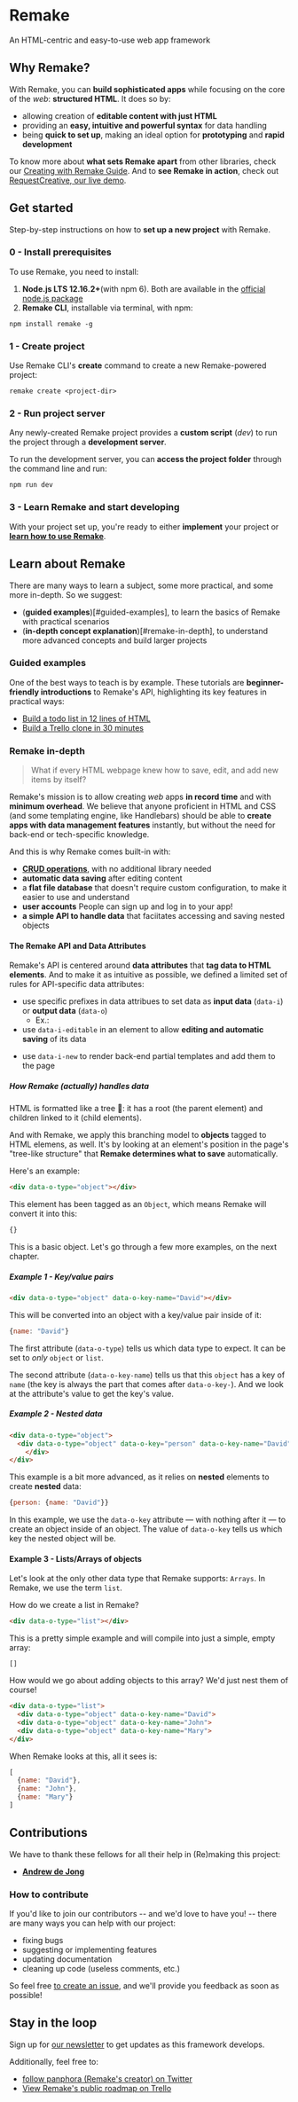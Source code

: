 # Remake
An HTML-centric and easy-to-use web app framework 

## Why Remake?
With Remake, you can **build sophisticated apps** while focusing on the core of the *web*: **structured HTML**. It does so by:

* allowing creation of **editable content with just HTML**
* providing an **easy, intuitive and powerful syntax** for data handling
* being **quick to set up**, making an ideal option for **prototyping** and **rapid development** 

To know more about **what sets Remake apart** from other libraries, check our [Creating with Remake Guide](#todo-add-link). And to **see Remake in action**, check out [RequestCreative, our live demo](https://requestcreative.com). 

## Get started
Step-by-step instructions on how to **set up a new project** with Remake. 

### 0 - Install prerequisites
To use Remake, you need to install:

1. **Node.js LTS 12.16.2+**(with npm 6). Both are available in the [official node.js package](https://nodejs.org/en/)
2. **Remake CLI**, installable via terminal, with npm:
```
npm install remake -g
```

### 1 - Create project
Use Remake CLI's **create** command to create a new Remake-powered project: 
```
remake create <project-dir>
```
### 2 - Run project server
Any newly-created Remake project provides a **custom script** (*dev*) to run the project through a **development server**.

To run the development server, you can **access the project folder** through the command line and run: 
```
npm run dev
```
<!-- TODO: ask for the default port -->
### 3 - Learn Remake and start developing
With your project set up, you're ready to either **implement** your project or [**learn how to use Remake**](#learn-about-remake).

## Learn about Remake
There are many ways to learn a subject, some more practical, and some more in-depth. So we suggest:

- (**guided examples**)[#guided-examples], to learn the basics of Remake with practical scenarios
- (**in-depth concept explanation**)[#remake-in-depth], to understand more advanced concepts and build larger projects 

### Guided examples
One of the best ways to teach is by example. 
These tutorials are **beginner-friendly introductions** to Remake's API, highlighting its key features in practical ways:

* [Build a todo list in 12 lines of HTML](https://docs.remaketheweb.com/a-simple-example-app/)
* [Build a Trello clone in 30 minutes](https://tutorials.remaketheweb.com/)

<!-- TODO: love this content, but I suggest we move it to a separate file, as it's an in-depth guide by itself -->
### Remake in-depth
> What if every HTML webpage knew how to save, edit, and add new items by itself?

Remake's mission is to allow creating *web* apps **in record time** and with **minimum overhead**. We believe that anyone proficient in HTML and CSS (and some templating engine, like Handlebars) should be able to **create apps with data management features** instantly, but without the need for back-end or tech-specific knowledge.

And this is why Remake comes built-in with:

- [**CRUD operations**](https://en.wikipedia.org/wiki/Create,_read,_update_and_delete), with no additional library needed
- **automatic data saving** after editing content
- a **flat file database** that doesn't require custom configuration, to make it easier to use and understand
- **user accounts** People can sign up and log in to your app!
- **a simple API to handle data** that faciitates accessing and saving nested objects

#### The Remake API and Data Attributes

Remake's API is centered around **data attributes** that **tag data to HTML elements**.
And to make it as intuitive as possible, we defined a limited set of rules for API-specific data attributes:
  
- use specific prefixes in data attribues to set data as **input data** (`data-i`) or **output data** (`data-o`)
  - Ex.:<!-- TODO: add example -->
- use `data-i-editable` in an element to allow **editing and automatic saving** of its data
<!-- TODO: I don't really get this one, maybe we could rephrase it -->
- use `data-i-new` to render back-end partial templates and add them to the page

##### How Remake (actually) handles data

HTML is formatted like a tree 🌳: it has a root (the parent element) and children linked to it (child elements). 

<!-- TODO: we could make a simple diagram to examplify, with "page" at the bottom and html elements on top", inheriting from each other -->

And with Remake, we apply this branching model to **objects** tagged to HTML elemens, as well. It's by looking at an element's position in the page's "tree-like structure" that **Remake determines what to save** automatically.

Here's an example:

```html
<div data-o-type="object"></div>
```

This element has been tagged as an `Object`, which means Remake will convert it into this:

```javascript
{}
```

This is a basic object. Let's go through a few more examples, on the next chapter.

##### Example 1 - Key/value pairs

```html
<div data-o-type="object" data-o-key-name="David"></div>
```

This will be converted into an object with a key/value pair inside of it:

```javascript
{name: "David"}
```

The first attribute (`data-o-type`) tells us which data type to expect. It can be set to *only* `object` or `list`.

The second attribute (`data-o-key-name`) tells us that this `object` has a key of `name` (the key is always the part that comes after `data-o-key-`). And we look at the attribute's value to get the key's value.

##### Example 2 - Nested data

```html
<div data-o-type="object">
  <div data-o-type="object" data-o-key="person" data-o-key-name="David">
    </div>
</div>
```

This example is a bit more advanced, as it relies on **nested** elements to create **nested** data:

```javascript
{person: {name: "David"}}
```

In this example, we use the `data-o-key` attribute — with nothing after it — to create an object inside of an object. The value of `data-o-key` tells us which key the nested object will be.

#### Example 3 - Lists/Arrays of objects

Let's look at the only other data type that Remake supports: `Arrays`. In Remake, we use the term `list`.

How do we create a list in Remake?

```html
<div data-o-type="list"></div>
```

This is a pretty simple example and will compile into just a simple, empty array:

```
[]
```

How would we go about adding objects to this array? We'd just nest them of course!

```html
<div data-o-type="list">
  <div data-o-type="object" data-o-key-name="David">
  <div data-o-type="object" data-o-key-name="John">
  <div data-o-type="object" data-o-key-name="Mary">
</div>
```

When Remake looks at this, all it sees is:

```javascript
[
  {name: "David"},
  {name: "John"},
  {name: "Mary"}
]
```

## Contributions

We have to thank these fellows for all their help in (Re)making this project:

- **[Andrew de Jong](https://gitlab.com/android4682)**

### How to contribute

If you'd like to join our contributors -- and we'd love to have you! -- there are many ways you can help with our project:

- fixing bugs
- suggesting or implementing features
- updating documentation
- cleaning up code (useless comments, etc.)

<!-- TODO: add link to issue list -->
So feel free [to create an issue](), and we'll provide you feedback as soon as possible!

## Stay in the loop

Sign up for [our newsletter](https://form.remaketheweb.com/) to get updates as this framework develops. 

Additionally, feel free to: 

* [follow panphora (Remake's creator) on Twitter](https://twitter.com/panphora)
* [View Remake's public roadmap on Trello](https://trello.com/b/BXvugSjT/remake)







